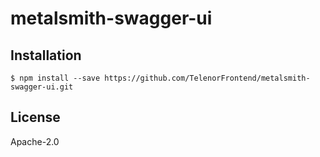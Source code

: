 # metalsmith-swagger-ui

## Installation

    $ npm install --save https://github.com/TelenorFrontend/metalsmith-swagger-ui.git

## License

  Apache-2.0
